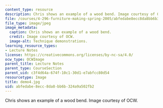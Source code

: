 ```yaml
---
content_type: resource
description: Chris shows an example of a wood bend. Image courtesy of OCW.
file: /courses/4-296-furniture-making-spring-2005/abfedabe8ecc8da8bb6b324a9a502fb2_demo4.jpg
file_type: image/jpeg
image_metadata:
  caption: Chris shows an example of a wood bend.
  credit: Image courtesy of OCW.
  image-alt: Technique demonstrations.
learning_resource_types:
- Lecture Notes
license: https://creativecommons.org/licenses/by-nc-sa/4.0/
ocw_type: OCWImage
parent_title: Lecture Notes
parent_type: CourseSection
parent_uid: c3f4d64a-674f-10c1-30d1-e7abfcc80d54
resourcetype: Image
title: demo4.jpg
uid: abfedabe-8ecc-8da8-bb6b-324a9a502fb2
---
```

Chris shows an example of a wood bend. Image courtesy of OCW.
